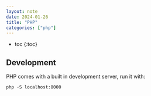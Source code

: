 ```yaml
---
layout: note
date: 2024-01-26
title: "PHP"
categories: ["php"]
---
```


- toc
{:toc}

## Development

PHP comes with a built in development server, run it with:

```console
php -S localhost:8000
```
